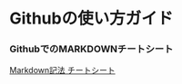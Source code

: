 # Githubの使い方ガイド

### GithubでのMARKDOWNチートシート

[Markdown記法 チートシート](https://gist.github.com/mignonstyle/083c9e1651d7734f84c99b8cf49d57fa)
